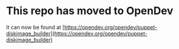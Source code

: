 # This repo has moved to OpenDev

It can now be found at [https://opendev.org/opendev/puppet-diskimage_builder](https://opendev.org/opendev/puppet-diskimage_builder)

